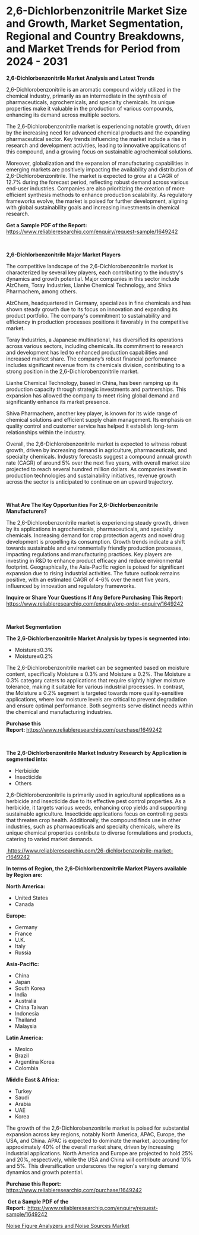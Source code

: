 <p><h1>2,6-Dichlorbenzonitrile Market Size and Growth, Market Segmentation, Regional and Country Breakdowns, and Market Trends for Period from 2024 -  2031</h1></p><p><strong>2,6-Dichlorbenzonitrile Market Analysis and Latest Trends</strong></p>
<p><p>2,6-Dichlorobenzonitrile is an aromatic compound widely utilized in the chemical industry, primarily as an intermediate in the synthesis of pharmaceuticals, agrochemicals, and specialty chemicals. Its unique properties make it valuable in the production of various compounds, enhancing its demand across multiple sectors.</p><p>The 2,6-Dichlorobenzonitrile market is experiencing notable growth, driven by the increasing need for advanced chemical products and the expanding pharmaceutical sector. Key trends influencing the market include a rise in research and development activities, leading to innovative applications of this compound, and a growing focus on sustainable agrochemical solutions.</p><p>Moreover, globalization and the expansion of manufacturing capabilities in emerging markets are positively impacting the availability and distribution of 2,6-Dichlorobenzonitrile. The market is expected to grow at a CAGR of 12.7% during the forecast period, reflecting robust demand across various end-user industries. Companies are also prioritizing the creation of more efficient synthesis methods to enhance production scalability. As regulatory frameworks evolve, the market is poised for further development, aligning with global sustainability goals and increasing investments in chemical research.</p></p>
<p><strong>Get a Sample PDF of the Report:&nbsp;</strong> <a href="https://www.reliableresearchiq.com/enquiry/request-sample/1649242?utm_campaign=1927&utm_medium=2&utm_source=Github&utm_content=ia&utm_term=29122024&utm_id=26-dichlorbenzonitrile">https://www.reliableresearchiq.com/enquiry/request-sample/1649242</a></p>
<p>&nbsp;</p>
<p><strong>2,6-Dichlorbenzonitrile Major Market Players</strong></p>
<p><p>The competitive landscape of the 2,6-Dichlorobenzonitrile market is characterized by several key players, each contributing to the industry's dynamics and growth potential. Major companies in this sector include AlzChem, Toray Industries, Lianhe Chemical Technology, and Shiva Pharmachem, among others.</p><p>AlzChem, headquartered in Germany, specializes in fine chemicals and has shown steady growth due to its focus on innovation and expanding its product portfolio. The company's commitment to sustainability and efficiency in production processes positions it favorably in the competitive market.</p><p>Toray Industries, a Japanese multinational, has diversified its operations across various sectors, including chemicals. Its commitment to research and development has led to enhanced production capabilities and increased market share. The company’s robust financial performance includes significant revenue from its chemicals division, contributing to a strong position in the 2,6-Dichlorobenzonitrile market.</p><p>Lianhe Chemical Technology, based in China, has been ramping up its production capacity through strategic investments and partnerships. This expansion has allowed the company to meet rising global demand and significantly enhance its market presence.</p><p>Shiva Pharmachem, another key player, is known for its wide range of chemical solutions and efficient supply chain management. Its emphasis on quality control and customer service has helped it establish long-term relationships within the industry.</p><p>Overall, the 2,6-Dichlorobenzonitrile market is expected to witness robust growth, driven by increasing demand in agriculture, pharmaceuticals, and specialty chemicals. Industry forecasts suggest a compound annual growth rate (CAGR) of around 5% over the next five years, with overall market size projected to reach several hundred million dollars. As companies invest in production technologies and sustainability initiatives, revenue growth across the sector is anticipated to continue on an upward trajectory.</p></p>
<p>&nbsp;</p>
<p><strong>What Are The Key Opportunities For 2,6-Dichlorbenzonitrile Manufacturers?</strong></p>
<p><p>The 2,6-Dichlorobenzonitrile market is experiencing steady growth, driven by its applications in agrochemicals, pharmaceuticals, and specialty chemicals. Increasing demand for crop protection agents and novel drug development is propelling its consumption. Growth trends indicate a shift towards sustainable and environmentally friendly production processes, impacting regulations and manufacturing practices. Key players are investing in R&D to enhance product efficacy and reduce environmental footprint. Geographically, the Asia-Pacific region is poised for significant expansion due to rising industrial activities. The future outlook remains positive, with an estimated CAGR of 4-6% over the next five years, influenced by innovation and regulatory frameworks.</p></p>
<p><strong>Inquire or Share Your Questions If Any Before Purchasing This Report:</strong> <a href="https://www.reliableresearchiq.com/enquiry/pre-order-enquiry/1649242?utm_campaign=1927&utm_medium=2&utm_source=Github&utm_content=ia&utm_term=29122024&utm_id=26-dichlorbenzonitrile">https://www.reliableresearchiq.com/enquiry/pre-order-enquiry/1649242</a></p>
<p>&nbsp;</p>
<p><strong>Market Segmentation</strong></p>
<p><strong>The 2,6-Dichlorbenzonitrile Market Analysis by types is segmented into:</strong></p>
<p><ul><li>Moisture≤0.3%</li><li>Moisture≤0.2%</li></ul></p>
<p><p>The 2,6-Dichlorobenzonitrile market can be segmented based on moisture content, specifically Moisture ≤ 0.3% and Moisture ≤ 0.2%. The Moisture ≤ 0.3% category caters to applications that require slightly higher moisture tolerance, making it suitable for various industrial processes. In contrast, the Moisture ≤ 0.2% segment is targeted towards more quality-sensitive applications, where low moisture levels are critical to prevent degradation and ensure optimal performance. Both segments serve distinct needs within the chemical and manufacturing industries.</p></p>
<p><strong>Purchase this Report:&nbsp;</strong><a href="https://www.reliableresearchiq.com/purchase/1649242?utm_campaign=1927&utm_medium=2&utm_source=Github&utm_content=ia&utm_term=29122024&utm_id=26-dichlorbenzonitrile">https://www.reliableresearchiq.com/purchase/1649242</a></p>
<p>&nbsp;</p>
<p><strong>The 2,6-Dichlorbenzonitrile Market Industry Research by Application is segmented into:</strong></p>
<p><ul><li>Herbicide</li><li>Insecticide</li><li>Others</li></ul></p>
<p><p>2,6-Dichlorobenzonitrile is primarily used in agricultural applications as a herbicide and insecticide due to its effective pest control properties. As a herbicide, it targets various weeds, enhancing crop yields and supporting sustainable agriculture. Insecticide applications focus on controlling pests that threaten crop health. Additionally, the compound finds use in other industries, such as pharmaceuticals and specialty chemicals, where its unique chemical properties contribute to diverse formulations and products, catering to varied market demands.</p></p>
<p><a href="https://www.reliableresearchiq.com/26-dichlorbenzonitrile-market-r1649242?utm_campaign=1927&utm_medium=2&utm_source=Github&utm_content=ia&utm_term=29122024&utm_id=26-dichlorbenzonitrile">&nbsp;https://www.reliableresearchiq.com/26-dichlorbenzonitrile-market-r1649242</a></p>
<p><strong>In terms of Region, the 2,6-Dichlorbenzonitrile Market Players available by Region are:</strong></p>
<p>
    <p> <strong> North America: </strong>
        <ul>
            <li>United States</li>
            <li>Canada</li>
        </ul>
        </p> 
    <p> <strong> Europe: </strong>
        <ul>
            <li>Germany</li>
            <li>France</li>
            <li>U.K.</li>
            <li>Italy</li>
            <li>Russia</li>
        </ul>
        </p> 
    <p> <strong> Asia-Pacific: </strong>
        <ul>
            <li>China</li>
            <li>Japan</li>
            <li>South Korea</li>
            <li>India</li>
            <li>Australia</li>
            <li>China Taiwan</li>
            <li>Indonesia</li>
            <li>Thailand</li>
            <li>Malaysia</li>
        </ul>
        </p> 
    <p> <strong> Latin America: </strong>
        <ul>
            <li>Mexico</li>
            <li>Brazil</li>
            <li>Argentina Korea</li>
            <li>Colombia</li>
        </ul>
        </p> 
    <p> <strong> Middle East & Africa: </strong>
        <ul>
            <li>Turkey</li>
            <li>Saudi</li>
            <li>Arabia</li>
            <li>UAE</li>
            <li>Korea</li>
        </ul>
    </p>
    </p>
<p><p>The growth of the 2,6-Dichlorobenzonitrile market is poised for substantial expansion across key regions, notably North America, APAC, Europe, the USA, and China. APAC is expected to dominate the market, accounting for approximately 40% of the overall market share, driven by increasing industrial applications. North America and Europe are projected to hold 25% and 20%, respectively, while the USA and China will contribute around 10% and 5%. This diversification underscores the region's varying demand dynamics and growth potential.</p></p>
<p><strong>Purchase this Report: </strong><a href="https://www.reliableresearchiq.com/purchase/1649242?utm_campaign=1927&utm_medium=2&utm_source=Github&utm_content=ia&utm_term=29122024&utm_id=26-dichlorbenzonitrile">https://www.reliableresearchiq.com/purchase/1649242</a></p>
<p>&nbsp;<strong>Get a Sample PDF of the Report:&nbsp;&nbsp;</strong><a href="https://www.reliableresearchiq.com/enquiry/request-sample/1649242?utm_campaign=1927&utm_medium=2&utm_source=Github&utm_content=ia&utm_term=29122024&utm_id=26-dichlorbenzonitrile">https://www.reliableresearchiq.com/enquiry/request-sample/1649242</a></p>
<p><strong></strong></p>
<p><p><a href="https://github.com/marlanamarvn/Market-Research-Report-List-1/blob/main/noise-figure-analyzers-and-noise-sources-market.md?utm_campaign=1927&utm_medium=2&utm_source=Github&utm_content=ia&utm_term=29122024&utm_id=26-dichlorbenzonitrile">Noise Figure Analyzers and Noise Sources Market</a></p></p>